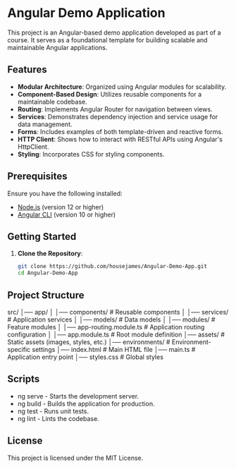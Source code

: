 # Angular Demo Application

This project is an Angular-based demo application developed as part of a course. It serves as a foundational template for building scalable and maintainable Angular applications.

## Features

- **Modular Architecture**: Organized using Angular modules for scalability.
- **Component-Based Design**: Utilizes reusable components for a maintainable codebase.
- **Routing**: Implements Angular Router for navigation between views.
- **Services**: Demonstrates dependency injection and service usage for data management.
- **Forms**: Includes examples of both template-driven and reactive forms.
- **HTTP Client**: Shows how to interact with RESTful APIs using Angular's HttpClient.
- **Styling**: Incorporates CSS for styling components.

## Prerequisites

Ensure you have the following installed:

- [Node.js](https://nodejs.org/) (version 12 or higher)
- [Angular CLI](https://angular.io/cli) (version 10 or higher)

## Getting Started

1. **Clone the Repository**:

   ```bash
   git clone https://github.com/housejames/Angular-Demo-App.git
   cd Angular-Demo-App

## Project Structure

src/
│── app/
│   │── components/    # Reusable components
│   │── services/      # Application services
│   │── models/        # Data models
│   │── modules/       # Feature modules
│   │── app-routing.module.ts  # Application routing configuration
│   │── app.module.ts          # Root module definition
│── assets/         # Static assets (images, styles, etc.)
│── environments/   # Environment-specific settings
│── index.html      # Main HTML file
│── main.ts         # Application entry point
│── styles.css      # Global styles

## Scripts

 - ng serve - Starts the development server.
 - ng build - Builds the application for production.
 - ng test - Runs unit tests.
 - ng lint - Lints the codebase.

## License

This project is licensed under the MIT License.
